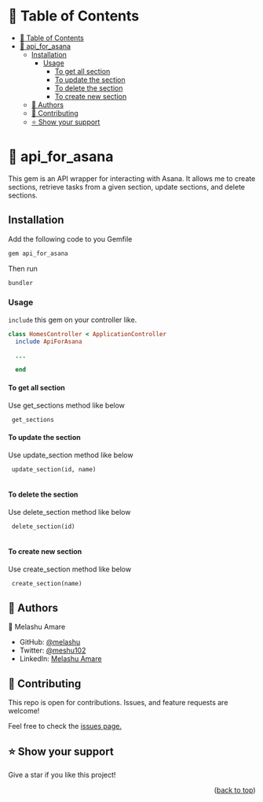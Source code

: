 
<a name="readme-top"></a>

# 📗 Table of Contents
- [📗 Table of Contents](#-table-of-contents)
- [📖 api\_for\_asana ](#-api_for_asana-)
  - [Installation ](#installation-)
    - [Usage](#usage)
      - [To get all section](#to-get-all-section)
      - [To update the section](#to-update-the-section)
      - [To delete the section](#to-delete-the-section)
      - [To create new section](#to-create-new-section)
  - [👥 Authors ](#-authors-)
  - [🤝 Contributing ](#-contributing-)
  - [⭐️ Show your support ](#️-show-your-support-)

# 📖 api_for_asana <a name="about-project"></a>

This gem is an API wrapper for interacting with Asana. It allows me to create sections, retrieve tasks from a given section, update sections, and delete sections.

## Installation <a name="tech-stack"></a>

Add the following code to you Gemfile 

```ruby
gem api_for_asana
```

Then run 

`bundler`
    

### Usage

`include` this gem on your controller like.

```ruby
class HomesController < ApplicationController
  include ApiForAsana

  ...

  end

```




#### To get all section 
 
 Use get_sections method like below 

```ruby
 get_sections

 ```
#### To update the section 
 
 Use update_section method like below 

```ruby
 update_section(id, name)
 
 ```
#### To delete the section 
 
 Use delete_section method like below 

```ruby
 delete_section(id)
 
 ```

#### To create new section
 
 Use create_section method like below 

```ruby
 create_section(name)

 ```
## 👥 Authors <a name="authors"></a>

 👤 Melashu Amare

- GitHub: [@melashu](https://github.com/melashu)
- Twitter: [@meshu102](https://twitter.com/meshu102)
- LinkedIn: [Melashu Amare](https://www.linkedin.com/in/melashu-amare/)

## 🤝 Contributing <a name="contributing"></a>

This repo is open for contributions. Issues, and feature requests are welcome!

Feel free to check the [issues page.](https://github.com/melashu/api_for_asana/issues)

## ⭐️ Show your support <a name="support"></a>

Give a star if you like this project!
  
<p align="right">(<a href="#readme-top">back to top</a>)</p>
